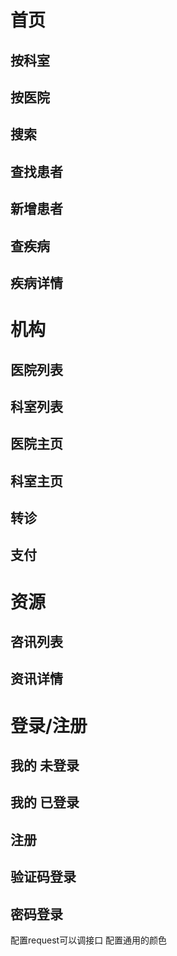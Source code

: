 # 首页
## 按科室 
## 按医院 
## 搜索 
## 查找患者 
## 新增患者 
## 查疾病
## 疾病详情

# 机构
## 医院列表 
## 科室列表
## 医院主页
## 科室主页
## 转诊
## 支付

# 资源
## 咨讯列表
## 资讯详情

# 登录/注册
## 我的 未登录
## 我的 已登录
## 注册
## 验证码登录
## 密码登录











配置request可以调接口
配置通用的颜色